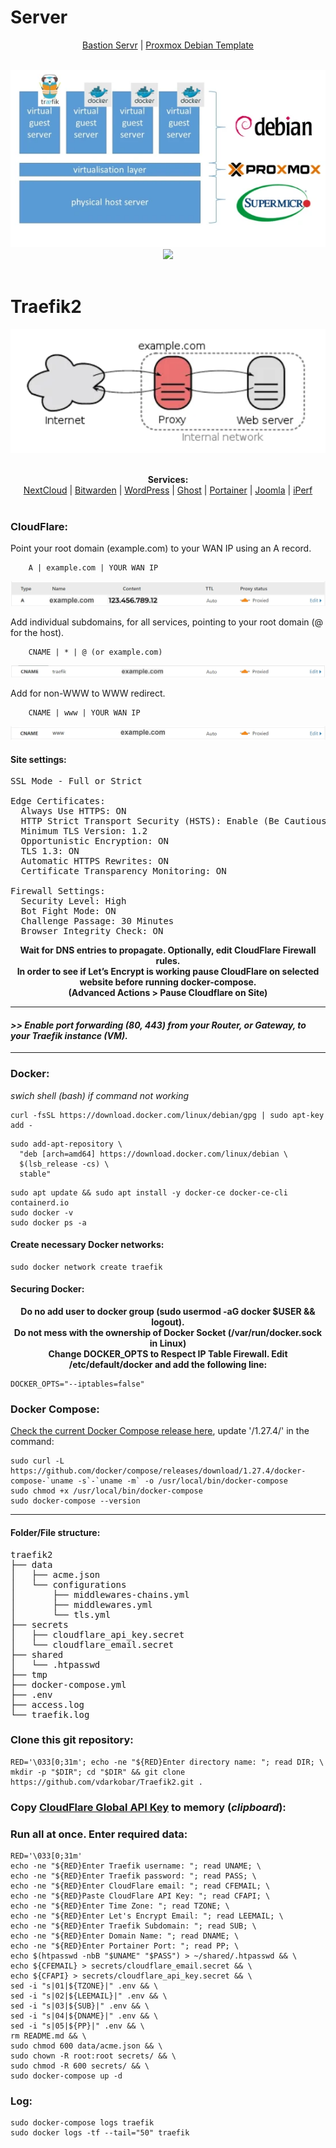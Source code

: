 # Server
<p align="center">
  <a href="https://github.com/vdarkobar/NextCloud">Bastion Servr</a> |
  <a href="https://github.com/vdarkobar/Bitwarden">Proxmox Debian Template</a>  
  <br><br>
</p>
  
<p align="center">
  <img src="https://github.com/vdarkobar/misc/blob/main/infrastructure.webp">
  <img src="https://github.com/vdarkobar/shared/blob/main/bastion.webp">
  <br><br>
</p>

# Traefik2  
<p align="center">
  <img src="https://github.com/vdarkobar/misc/blob/main/reverse-proxy.png">
  <br><br>
</p>
  
<p align="center">
  <b>Services:</b><br>
  <a href="https://github.com/vdarkobar/NextCloud">NextCloud</a> |
  <a href="https://github.com/vdarkobar/Bitwarden">Bitwarden</a> |
  <a href="https://github.com/vdarkobar/WordPress">WordPress</a> |
  <a href="https://github.com/vdarkobar/Ghost-blog">Ghost</a> |
  <a href="https://github.com/vdarkobar/Portainer">Portainer</a> |
  <a href="https://github.com/vdarkobar/Portainer">Joomla</a> |
  <a href="https://github.com/vdarkobar/Portainer">iPerf</a>  
  <br><br>
</p>
  
### CloudFlare:  
  
Point your root domain (example.com) to your WAN IP using an A record.  
```
    A | example.com | YOUR WAN IP
```
<p align="center">
  <img src="https://github.com/vdarkobar/misc/blob/main/A-record.webp">
</p>
  
Add individual subdomains, for all services, pointing to your root domain (@ for the host).  
```
    CNAME | * | @ (or example.com)
```
<p align="center">
  <img src="https://github.com/vdarkobar/misc/blob/main/sub-domain.webp">
</p>
  
Add for non-WWW to WWW redirect.  
```
    CNAME | www | YOUR WAN IP
```
<p align="center">
  <img src="https://github.com/vdarkobar/misc/blob/main/www.webp">
</p>
  
#### Site settings:  

<pre>
SSL Mode - Full or Strict  

Edge Certificates:  
  Always Use HTTPS: ON  
  HTTP Strict Transport Security (HSTS): Enable (Be Cautious)  
  Minimum TLS Version: 1.2  
  Opportunistic Encryption: ON  
  TLS 1.3: ON  
  Automatic HTTPS Rewrites: ON  
  Certificate Transparency Monitoring: ON  

Firewall Settings:  
  Security Level: High  
  Bot Fight Mode: ON  
  Challenge Passage: 30 Minutes  
  Browser Integrity Check: ON  
</pre>
  
<p align="center">
  <b> Wait for DNS entries to propagate. Optionally, edit CloudFlare Firewall rules. </b><br>
  <b> In order to see if Let’s Encrypt is working pause CloudFlare on selected website before running docker-compose. </b><br>
  <b> (Advanced Actions > Pause Cloudflare on Site) </b><br>
</p>
  
---
#### *>> Enable port forwarding (80, 443) from your Router, or Gateway, to your Traefik instance (VM).*
--- 
  
<!--- Commented out
### Server:  
  
```
sudo apt update && \
sudo apt-get install -y \
  apt-transport-https \
  ca-certificates \
  curl \
  wget \
  gnupg-agent \
  apache2-utils \
  software-properties-common
  ```
    --->
### Docker:  
*swich shell (bash) if command not working*  
  
```
curl -fsSL https://download.docker.com/linux/debian/gpg | sudo apt-key add -
```
```
sudo add-apt-repository \
  "deb [arch=amd64] https://download.docker.com/linux/debian \
  $(lsb_release -cs) \
  stable"
```
```
sudo apt update && sudo apt install -y docker-ce docker-ce-cli containerd.io
sudo docker -v
sudo docker ps -a
```
#### Create necessary Docker networks:  
```
sudo docker network create traefik
```
<!--- Commented out
*option: custom Docker networks (specify the gateway and subnet to use).*
```
sudo docker network create --gateway 192.168.90.1 --subnet 192.168.90.0/24 traefik  
```
*option: set static ip to your service(s).*
```
# ...
    networks:
      traefik:
        ipv4_address: 192.168.90.254
```
--->
#### Securing Docker:  

<p align="center">
<b>Do no add user to docker group (sudo usermod -aG docker $USER && logout).</b><br>
<b>Do not mess with the ownership of Docker Socket (/var/run/docker.sock in Linux)</b><br>
<b>Change DOCKER_OPTS to Respect IP Table Firewall. Edit /etc/default/docker and add the following line:</b><br>
</p>

```
DOCKER_OPTS="--iptables=false"  
```
  
### Docker Compose:  
  
[Check the current Docker Compose release here](https://github.com/docker/compose/releases), update '/1.27.4/' in the command:
```
sudo curl -L https://github.com/docker/compose/releases/download/1.27.4/docker-compose-`uname -s`-`uname -m` -o /usr/local/bin/docker-compose  
sudo chmod +x /usr/local/bin/docker-compose
sudo docker-compose --version
```
--- 

#### Folder/File structure:  

<pre>
traefik2
├── data
│   ├── acme.json
│   └── configurations
│       ├── middlewares-chains.yml
│       ├── middlewares.yml
│       └── tls.yml
├── secrets
│   ├── cloudflare_api_key.secret
│   └── cloudflare_email.secret
├── shared
│   └── .htpasswd
├── tmp
├── docker-compose.yml
├── .env
├── access.log
└── traefik.log
</pre>

### Clone this git repository:
```
RED='\033[0;31m'; echo -ne "${RED}Enter directory name: "; read DIR; \
mkdir -p "$DIR"; cd "$DIR" && git clone https://github.com/vdarkobar/Traefik2.git .
```
  
### Copy <a href="https://dash.cloudflare.com/profile/api-tokens">CloudFlare Global API Key</a> to memory (*clipboard*):
  
### Run all at once. Enter required data:
```
RED='\033[0;31m'
echo -ne "${RED}Enter Traefik username: "; read UNAME; \
echo -ne "${RED}Enter Traefik password: "; read PASS; \
echo -ne "${RED}Enter CloudFlare email: "; read CFEMAIL; \
echo -ne "${RED}Paste CloudFlare API Key: "; read CFAPI; \
echo -ne "${RED}Enter Time Zone: "; read TZONE; \
echo -ne "${RED}Enter Let's Encrypt Email: "; read LEEMAIL; \
echo -ne "${RED}Enter Traefik Subdomain: "; read SUB; \
echo -ne "${RED}Enter Domain Name: "; read DNAME; \
echo -ne "${RED}Enter Portainer Port: "; read PP; \
echo $(htpasswd -nbB "$UNAME" "$PASS") > ~/shared/.htpasswd && \
echo ${CFEMAIL} > secrets/cloudflare_email.secret && \
echo ${CFAPI} > secrets/cloudflare_api_key.secret && \
sed -i "s|01|${TZONE}|" .env && \
sed -i "s|02|${LEEMAIL}|" .env && \
sed -i "s|03|${SUB}|" .env && \
sed -i "s|04|${DNAME}|" .env && \
sed -i "s|05|${PP}|" .env && \
rm README.md && \
sudo chmod 600 data/acme.json && \
sudo chown -R root:root secrets/ && \
sudo chmod -R 600 secrets/ && \
sudo docker-compose up -d
```
### Log:
```
sudo docker-compose logs traefik
sudo docker logs -tf --tail="50" traefik
```
<!--- Commented out
<p align="center">
  <b>Resources:</b><br>
  <a href="https://www.smarthomebeginner.com/traefik-2-docker-tutorial/">Link 1</a> |
  <a href="https://github.com/htpcBeginner/docker-traefik">Link 2</a> |
  <a href="https://github.com/CVJoint/traefik2">Link 3</a> |
  <a href="https://tech.aufomm.com/">Link 4</a> |
  <a href="https://goneuland.de/">Link 5</a> |
  <a href="https://github.com/adam-p/markdown-here/wiki/Markdown-Cheatsheet">Link 6</a>
  <br><br>
</p>
--->
